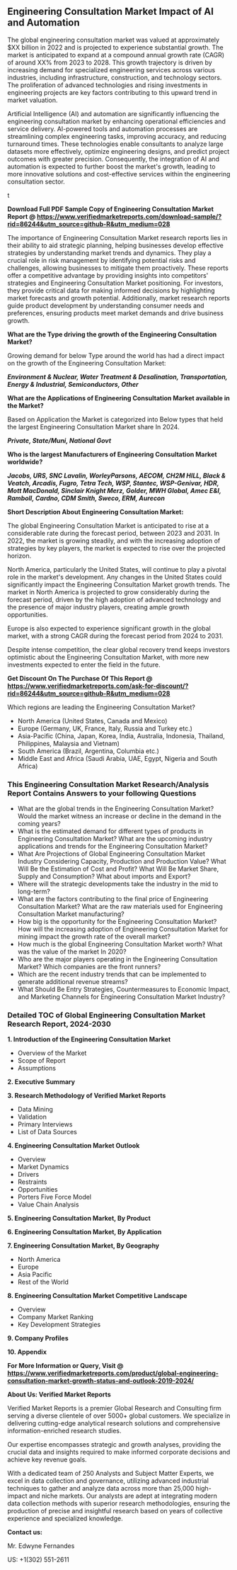 <h2>Engineering Consultation Market Impact of AI and Automation</h2><p>The global engineering consultation market was valued at approximately $XX billion in 2022 and is projected to experience substantial growth. The market is anticipated to expand at a compound annual growth rate (CAGR) of around XX% from 2023 to 2028. This growth trajectory is driven by increasing demand for specialized engineering services across various industries, including infrastructure, construction, and technology sectors. The proliferation of advanced technologies and rising investments in engineering projects are key factors contributing to this upward trend in market valuation.</p><p>Artificial Intelligence (AI) and automation are significantly influencing the engineering consultation market by enhancing operational efficiencies and service delivery. AI-powered tools and automation processes are streamlining complex engineering tasks, improving accuracy, and reducing turnaround times. These technologies enable consultants to analyze large datasets more effectively, optimize engineering designs, and predict project outcomes with greater precision. Consequently, the integration of AI and automation is expected to further boost the market's growth, leading to more innovative solutions and cost-effective services within the engineering consultation sector.</p>t</p><p id="" class=""><strong>Download Full PDF Sample Copy of Engineering Consultation Market Report @ <a href="https://www.verifiedmarketreports.com/download-sample/?rid=86244&utm_source=github-R&utm_medium=028" target="_blank">https://www.verifiedmarketreports.com/download-sample/?rid=86244&utm_source=github-R&utm_medium=028</a></strong></p><p>The importance of&nbsp;Engineering Consultation Market research reports lies in their ability to aid strategic planning, helping businesses develop effective strategies by understanding market trends and dynamics. They play a crucial role in risk management by identifying potential risks and challenges, allowing businesses to mitigate them proactively. These reports offer a competitive advantage by providing insights into competitors' strategies and Engineering Consultation Market positioning. For investors, they provide critical data for making informed decisions by highlighting market forecasts and growth potential. Additionally, market research reports guide product development by understanding consumer needs and preferences, ensuring products meet market demands and drive business growth.</p><p><strong>What are the&nbsp;Type driving the growth of the Engineering Consultation Market?</strong></p><p id="" class="">Growing demand for below Type around the world has had a direct impact on the growth of the Engineering Consultation Market:</p><em><strong>Environment & Nuclear, Water Treatment & Desalination, Transportation, Energy & Industrial, Semiconductors, Other</strong></em></p><strong>What are the&nbsp;Applications&nbsp;of Engineering Consultation Market available in the Market?</strong></p><p id="" class="">Based on Application the Market is categorized into Below types that held the largest Engineering Consultation Market share In 2024.</p><em><strong>Private, State/Muni, National Govt</strong></em></p><strong>Who is the largest Manufacturers of Engineering Consultation Market worldwide?</strong></p><p><em><strong>Jacobs, URS, SNC Lavalin, WorleyParsons, AECOM, CH2M HILL, Black & Veatch, Arcadis, Fugro, Tetra Tech, WSP, Stantec, WSP-Genivar, HDR, Mott MacDonald, Sinclair Knight Merz, Golder, MWH Global, Amec E&I, Ramboll, Cardno, CDM Smith, Sweco, ERM, Aurecon</strong></em></p><p id="" class=""><strong>Short Description About Engineering Consultation Market:</strong></p><p>The global Engineering Consultation Market is anticipated to rise at a considerable rate during the forecast period, between 2023 and 2031. In 2022, the market is growing steadily, and with the increasing adoption of strategies by key players, the market is expected to rise over the projected horizon.</p><p>North America, particularly the United States, will continue to play a pivotal role in the market's development. Any changes in the United States could significantly impact the Engineering Consultation Market growth trends. The market in North America is projected to grow considerably during the forecast period, driven by the high adoption of advanced technology and the presence of major industry players, creating ample growth opportunities.</p><p>Europe is also expected to experience significant growth in the global market, with a strong CAGR during the forecast period from 2024 to 2031.</p><p>Despite intense competition, the clear global recovery trend keeps investors optimistic about the Engineering Consultation Market, with more new investments expected to enter the field in the future.</p><p id="" class=""><strong>Get Discount On The Purchase Of This Report @ <a href="https://www.verifiedmarketreports.com/ask-for-discount/?rid=86244&utm_source=github-R&utm_medium=028" target="_blank">https://www.verifiedmarketreports.com/ask-for-discount/?rid=86244&utm_source=github-R&utm_medium=028</a></strong></p>Which regions are leading the Engineering Consultation Market?</p><ul><li>North America (United States, Canada and Mexico)</li><li>Europe (Germany, UK, France, Italy, Russia and Turkey etc.)</li><li>Asia-Pacific (China, Japan, Korea, India, Australia, Indonesia, Thailand, Philippines, Malaysia and Vietnam)</li><li>South America (Brazil, Argentina, Columbia etc.)</li><li>Middle East and Africa (Saudi Arabia, UAE, Egypt, Nigeria and South Africa)</li></ul><h3 id="" class="">This Engineering Consultation Market Research/Analysis Report Contains Answers to your following Questions</h3><ul><li>What are the global trends in the Engineering Consultation Market? Would the market witness an increase or decline in the demand in the coming years?</li><li>What is the estimated demand for different types of products in Engineering Consultation Market? What are the upcoming industry applications and trends for the Engineering Consultation Market?</li><li>What Are Projections of Global Engineering Consultation Market Industry Considering Capacity, Production and Production Value? What Will Be the Estimation of Cost and Profit? What Will Be Market Share, Supply and Consumption? What about imports and Export?</li><li>Where will the strategic developments take the industry in the mid to long-term?</li><li>What are the factors contributing to the final price of Engineering Consultation Market? What are the raw materials used for Engineering Consultation Market manufacturing?</li><li>How big is the opportunity for the Engineering Consultation Market? How will the increasing adoption of Engineering Consultation Market for mining impact the growth rate of the overall market?</li><li>How much is the global Engineering Consultation Market worth? What was the value of the market In 2020?</li><li>Who are the major players operating in the Engineering Consultation Market? Which companies are the front runners?</li><li>Which are the recent industry trends that can be implemented to generate additional revenue streams?</li><li>What Should Be Entry Strategies, Countermeasures to Economic Impact, and Marketing Channels for Engineering Consultation Market Industry?</li></ul><h3 id="" class="">Detailed TOC of Global Engineering Consultation Market Research Report, 2024-2030</h3><p id="" class=""><strong>1. Introduction of the Engineering Consultation Market</strong></p><ul><li>Overview of the Market</li><li>Scope of Report</li><li>Assumptions</li></ul><p id="" class=""><strong>2. Executive Summary</strong></p><p id="" class=""><strong>3. Research Methodology of Verified Market Reports</strong></p><ul><li>Data Mining</li><li>Validation</li><li>Primary Interviews</li><li>List of Data Sources</li></ul><p id="" class=""><strong>4. Engineering Consultation Market Outlook</strong></p><ul><li>Overview</li><li>Market Dynamics</li><li>Drivers</li><li>Restraints</li><li>Opportunities</li><li>Porters Five Force Model</li><li>Value Chain Analysis</li></ul><p id="" class=""><strong>5. Engineering Consultation Market, By Product</strong></p><p id="" class=""><strong>6. Engineering Consultation Market, By Application</strong></p><p id="" class=""><strong>7. Engineering Consultation Market, By Geography</strong></p><ul><li>North America</li><li>Europe</li><li>Asia Pacific</li><li>Rest of the World</li></ul><p id="" class=""><strong>8. Engineering Consultation Market Competitive Landscape</strong></p><ul><li>Overview</li><li>Company Market Ranking</li><li>Key Development Strategies</li></ul><p id="" class=""><strong>9. Company Profiles</strong></p><p id="" class=""><strong>10. Appendix</strong></p><p id="" class=""><strong>For More Information or Query, Visit @ <a href="https://www.verifiedmarketreports.com/product/global-engineering-consultation-market-growth-status-and-outlook-2019-2024/" target="_blank">https://www.verifiedmarketreports.com/product/global-engineering-consultation-market-growth-status-and-outlook-2019-2024/</a></strong></p><p id="" class=""><strong>About Us: Verified Market Reports</strong></p><p id="" class="">Verified Market Reports is a premier Global Research and Consulting firm serving a diverse clientele of over 5000+ global customers. We specialize in delivering cutting-edge analytical research solutions and comprehensive information-enriched research studies.</p><p id="" class="">Our expertise encompasses strategic and growth analyses, providing the crucial data and insights required to make informed corporate decisions and achieve key revenue goals.</p><p id="" class="">With a dedicated team of 250 Analysts and Subject Matter Experts, we excel in data collection and governance, utilizing advanced industrial techniques to gather and analyze data across more than 25,000 high-impact and niche markets. Our analysts are adept at integrating modern data collection methods with superior research methodologies, ensuring the production of precise and insightful research based on years of collective experience and specialized knowledge.</p><p id="" class=""><strong>Contact us:</strong></p><p id="" class="">Mr. Edwyne Fernandes</p><p id="" class="">US: +1(302) 551-2611</p>